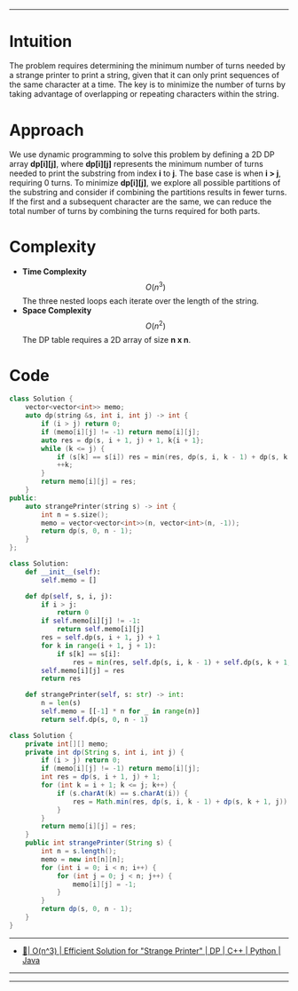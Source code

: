 
## 

---

# **Intuition**

The problem requires determining the minimum number of turns needed by a strange printer to print a string, given that it can only print sequences of the same character at a time. The key is to minimize the number of turns by taking advantage of overlapping or repeating characters within the string.

# **Approach**

We use dynamic programming to solve this problem by defining a 2D DP array **dp[i][j]**, where **dp[i][j]** represents the minimum number of turns needed to print the substring from index **i** to **j**. The base case is when **i > j**, requiring 0 turns. To minimize **dp[i][j]**, we explore all possible partitions of the substring and consider if combining the partitions results in fewer turns. If the first and a subsequent character are the same, we can reduce the total number of turns by combining the turns required for both parts.

# **Complexity**

- **Time Complexity** $$O(n^3)$$ The three nested loops each iterate over the length of the string.
- **Space Complexity** $$O(n^2)$$ The DP table requires a 2D array of size **n x n**.

# **Code**

```cpp []
class Solution {
    vector<vector<int>> memo;
    auto dp(string &s, int i, int j) -> int {
        if (i > j) return 0;
        if (memo[i][j] != -1) return memo[i][j];
        auto res = dp(s, i + 1, j) + 1, k{i + 1};
        while (k <= j) {
            if (s[k] == s[i]) res = min(res, dp(s, i, k - 1) + dp(s, k + 1, j));
            ++k;
        }
        return memo[i][j] = res;
    }
public:
    auto strangePrinter(string s) -> int {
        int n = s.size();
        memo = vector<vector<int>>(n, vector<int>(n, -1));
        return dp(s, 0, n - 1);
    }
};

```

```python []
class Solution:
    def __init__(self):
        self.memo = []

    def dp(self, s, i, j):
        if i > j:
            return 0
        if self.memo[i][j] != -1:
            return self.memo[i][j]
        res = self.dp(s, i + 1, j) + 1
        for k in range(i + 1, j + 1):
            if s[k] == s[i]:
                res = min(res, self.dp(s, i, k - 1) + self.dp(s, k + 1, j))
        self.memo[i][j] = res
        return res

    def strangePrinter(self, s: str) -> int:
        n = len(s)
        self.memo = [[-1] * n for _ in range(n)]
        return self.dp(s, 0, n - 1)


```

```java []
class Solution {
    private int[][] memo;
    private int dp(String s, int i, int j) {
        if (i > j) return 0;
        if (memo[i][j] != -1) return memo[i][j];
        int res = dp(s, i + 1, j) + 1;
        for (int k = i + 1; k <= j; k++) {
            if (s.charAt(k) == s.charAt(i)) {
                res = Math.min(res, dp(s, i, k - 1) + dp(s, k + 1, j));
            }
        }
        return memo[i][j] = res;
    }
    public int strangePrinter(String s) {
        int n = s.length();
        memo = new int[n][n];
        for (int i = 0; i < n; i++) {
            for (int j = 0; j < n; j++) {
                memo[i][j] = -1;
            }
        }
        return dp(s, 0, n - 1);
    }
}

```

---
- [🌟| O(n^3) | Efficient Solution for "Strange Printer" | DP | C++  | Python | Java]()
---

---